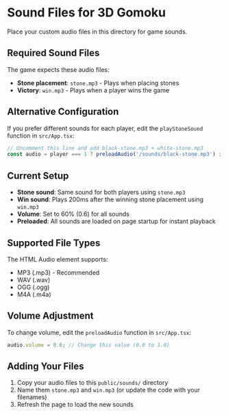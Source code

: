 # Sound Files for 3D Gomoku

Place your custom audio files in this directory for game sounds.

## Required Sound Files

The game expects these audio files:
- **Stone placement**: `stone.mp3` - Plays when placing stones
- **Victory**: `win.mp3` - Plays when a player wins the game

## Alternative Configuration

If you prefer different sounds for each player, edit the `playStoneSound` function in `src/App.tsx`:
```javascript
// Uncomment this line and add black-stone.mp3 + white-stone.mp3
const audio = player === 1 ? preloadAudio('/sounds/black-stone.mp3') : preloadAudio('/sounds/white-stone.mp3');
```

## Current Setup

- **Stone sound**: Same sound for both players using `stone.mp3`
- **Win sound**: Plays 200ms after the winning stone placement using `win.mp3`
- **Volume**: Set to 60% (0.6) for all sounds
- **Preloaded**: All sounds are loaded on page startup for instant playback

## Supported File Types

The HTML Audio element supports:
- MP3 (.mp3) - Recommended
- WAV (.wav) 
- OGG (.ogg)
- M4A (.m4a)

## Volume Adjustment

To change volume, edit the `preloadAudio` function in `src/App.tsx`:
```javascript
audio.volume = 0.6; // Change this value (0.0 to 1.0)
```

## Adding Your Files

1. Copy your audio files to this `public/sounds/` directory
2. Name them `stone.mp3` and `win.mp3` (or update the code with your filenames)
3. Refresh the page to load the new sounds